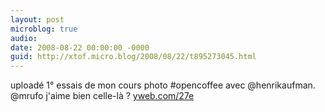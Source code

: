```yaml
---
layout: post
microblog: true
audio: 
date: 2008-08-22 00:00:00 -0000
guid: http://xtof.micro.blog/2008/08/22/t895273045.html
---
```

uploadé 1° essais de mon cours photo #opencoffee avec @henrikaufman. @mrufo j'aime bien celle-là ?  [yweb.com/27e](http://yweb.com/27e)

